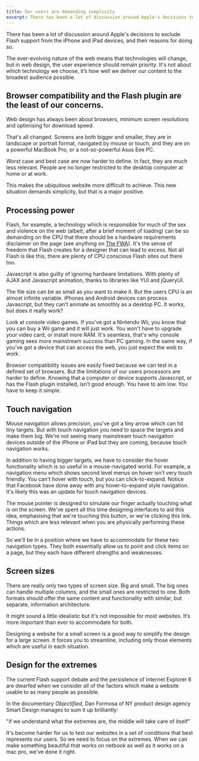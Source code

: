 ```yaml
---
title: Our users are demanding simplicity
excerpt: There has been a lot of discussion around Apple's decisions to exclude Flash support from the iPhone and iPad devices, and their reasons for doing so.
---
```

There has been a lot of discussion around Apple's decisions to exclude Flash support from the iPhone and iPad devices, and their reasons for doing so.

The ever-evolving nature of the web means that technologies will change, but in web design, the user experience should remain priority. It's not about which technology we choose, it’s how well we deliver our content to the broadest audience possible.

## Browser compatibility and the Flash plugin are the least of our concerns.

Web design has always been about browsers, minimum screen resolutions and optimising for download speed.

That's all changed. Screens are both bigger and smaller, they are in landscape or portrait format, navigated by mouse or touch, and they are on a powerful MacBook Pro, or a not-so-powerful Asus Eee PC.

Worst case and best case are now harder to define. In fact, they are much less relevant. People are no longer restricted to the desktop computer at home or at work.

This makes the ubiquitous website more difficult to achieve. This new situation demands simplicity, but that is a major positive.

## Processing power

Flash, for example, a technology which is responsible for much of the sex and violence on the web (albeit, after a brief moment of loading) can be so demanding on the CPU that there should be a hardware requirements disclaimer on the page (see anything on [The FWA](https://www.thefwa.com/)). It's the sense of freedom that Flash creates for a designer that can lead to excess. Not all Flash is like this, there are plenty of CPU conscious Flash sites out there too.

Javascript is also guilty of ignoring hardware limitations. With plenty of AJAX and Javascript animation, thanks to libraries like YUI and jQueryUI.

The file size can be as small as you want to make it. But the users CPU is an almost infinite variable. iPhones and Android devices can process Javascript, but they can’t animate as smoothly as a desktop PC. It works, but does it really work?

Look at console video games. If you've got a Nintendo Wii, you know that you can buy a Wii game and it will just work. You won't have to upgrade your video card, or install more RAM. It's seamless, that's why console gaming sees more mainstream success than PC gaming. In the same way, if you've got a device that can access the web, you just expect the web to work.

Browser compatibility issues are easily fixed because we can test in a defined set of browsers. But the limitations of our users processors are harder to define. Knowing that a computer or device supports Javascript, or has the Flash plugin installed, isn’t good enough. You have to aim low. You have to keep it simple.

## Touch navigation

Mouse navigation allows precision, you've got a tiny arrow which can hit tiny targets. But with touch navigation you need to space the targets and make them big. We're not seeing many mainstream touch navigation devices outside of the iPhone or iPad but they are coming, because touch navigation works.

In addition to having bigger targets, we have to consider the hover functionality which is so useful in a mouse-navigated world. For example, a navigation menu which shows second level menus on hover isn’t very touch friendly. You can't hover with touch, but you can click-to-expand. Notice that Facebook have done away with any hover-to-expand style navigation. It's likely this was an update for touch navigation devices.

The mouse pointer is designed to simulate our finger actually touching what is on the screen. We've spent all this time designing interfaces to aid this idea, emphasising that we're touching this button, or we're clicking this link. Things which are less relevant when you are physically performing these actions.

So we'll be in a position where we have to accommodate for these two navigation types. They both essentially allow us to point and click items on a page, but they each have different strengths and weaknesses.

## Screen sizes

There are really only two types of screen size. Big and small. The big ones can handle multiple columns, and the small ones are restricted to one. Both formats should offer the same content and functionality with similar, but separate, information architecture.

It might sound a little idealistic but it's not impossible for most websites. It’s more important than ever to accommodate for both.

Designing a website for a small screen is a good way to simplify the design for a large screen. It forces you to streamline, including only those elements which are useful in each situation.

## Design for the extremes

The current Flash support debate and the persistence of Internet Explorer 6 are dwarfed when we consider all of the factors which make a website usable to as many people as possible.

In the documentary _Objectified_,  Dan Formosa of NY product design agency Smart Design manages to sum it up brilliantly:

"if we understand what the extremes are, the middle will take care of itself"

It's become harder for us to test our websites in a set of conditions that best represents our users. So we need to focus on the extremes. When we can make something beautiful that works on netbook as well as it works on a mac pro, we've done it right.
